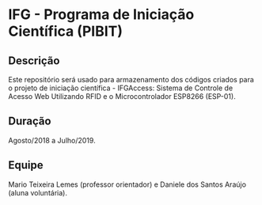 # IFG - Programa de Iniciação Científica (PIBIT)

## Descrição 
Este repositório será usado para armazenamento dos códigos criados para o projeto de iniciação científica - IFGAccess: Sistema de Controle de Acesso Web Utilizando RFID e o Microcontrolador ESP8266 (ESP-01).

## Duração
Agosto/2018 a Julho/2019.

## Equipe 
Mario Teixeira Lemes (professor orientador) e Daniele dos Santos Araújo (aluna voluntária).
